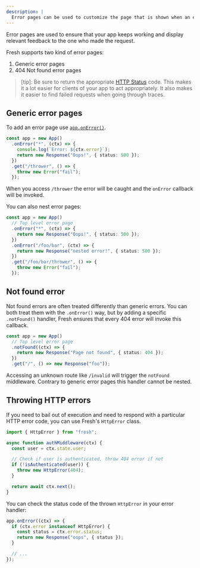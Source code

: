 ```yaml
---
description: |
  Error pages can be used to customize the page that is shown when an error occurs in the application.
---
```


Error pages are used to ensure that your app keeps working and display relevant
feedback to the one who made the request.

Fresh supports two kind of error pages:

1. Generic error pages
2. 404 Not found error pages

> [tip]: Be sure to return the appropriate
> [HTTP Status](https://developer.mozilla.org/en-US/docs/Web/HTTP/Reference/Status)
> code. This makes it a lot easier for clients of your app to act appropriately.
> It also makes it easier to find failed requests when going through traces.

## Generic error pages

To add an error page use [`app.onError()`](/docs/canary/concepts/app#onerror).

```ts
const app = new App()
  .onError("*", (ctx) => {
    console.log(`Error: ${ctx.error}`);
    return new Response("Oops!", { status: 500 });
  })
  .get("/thrower", () => {
    throw new Error("fail");
  });
```

When you access `/thrower` the error will be caught and the `onError` callback
will be invoked.

You can also nest error pages:

```ts
const app = new App()
  // Top level error page
  .onError("*", (ctx) => {
    return new Response("Oops!", { status: 500 });
  })
  .onError("/foo/bar", (ctx) => {
    return new Response("nested error!", { status: 500 });
  })
  .get("/foo/bar/thrower", () => {
    throw new Error("fail");
  });
```

## Not found error

Not found errors are often treated differently than generic errors. You can both
treat them with the `.onError()` way, but by adding a specific `.notFound()`
handler, Fresh ensures that every 404 error will invoke this callback.

```ts
const app = new App()
  // Top level error page
  .notFound((ctx) => {
    return new Response("Page not found", { status: 404 });
  })
  .get("/", () => new Response("foo"));
```

Accessing an unknown route like `/invalid` will trigger the `notFound`
middleware. Contrary to generic error pages this handler cannot be nested.

## Throwing HTTP errors

If you need to bail out of execution and need to respond with a particular HTTP
error code, you can use Fresh's `HttpError` class.

```ts
import { HttpError } from "fresh";

async function authMiddleware(ctx) {
  const user = ctx.state.user;

  // Check if user is authenticated, throw 404 error if not
  if (!isAuthenticated(user)) {
    throw new HttpError(404);
  }

  return await ctx.next();
}
```

You can check the status code of the thrown `HttpError` in your error handler:

```ts
app.onError((ctx) => {
  if (ctx.error instanceof HttpError) {
    const status = ctx.error.status;
    return new Response("oops", { status });
  }

  // ...
});
```
